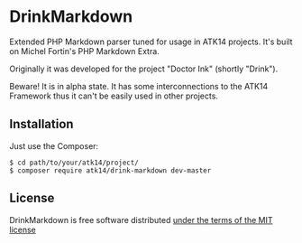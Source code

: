 DrinkMarkdown
=============

Extended PHP Markdown parser tuned for usage in ATK14 projects. It's built on Michel Fortin's PHP Markdown Extra.

Originally it was developed for the project "Doctor Ink" (shortly "Drink").

Beware! It is in alpha state. It has some interconnections to the ATK14 Framework thus it can't be easily used in other projects.

Installation
------------

Just use the Composer:

    $ cd path/to/your/atk14/project/
    $ composer require atk14/drink-markdown dev-master

License
-------

DrinkMarkdown is free software distributed [under the terms of the MIT license](http://www.opensource.org/licenses/mit-license)

